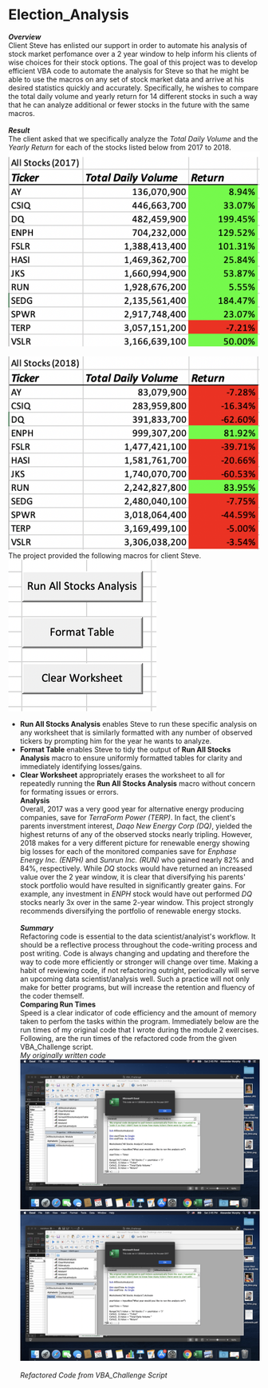 # Election_Analysis
***Overview*** <br /> 
Client Steve has enlisted our support in order to automate his analysis of stock market perfomance over a 2 year window to help inform his clients of wise choices for their stock options. The goal of this project was to develop efficient VBA code to automate the analysis for Steve so that he might be able to use the macros on any set of stock market data and arrive at his desired statistics quickly and accurately. Specifically, he wishes to compare the total daily volume and yearly return for 14 different stocks in such a way that he can analyze additional or fewer stocks in the future with the same macros. <br /> <br />
***Result*** <br /> 
The client asked that we specifically analyze the *Total Daily Volume* and the *Yearly Return* for each of the stocks listed below from 2017 to 2018. <br />
![](All_stocks_2017.png) <br /> <br />
![](All_stocks_2018.png) <br />
The project provided the following macros for client Steve. <br />
![](macro_buttons.png) <br />
* **Run All Stocks Analysis** enables Steve to run these specific analysis on any worksheet that is similarly formatted with any number of observed tickers by prompting him for the year he wants to analyze. <br />
* **Format Table** enables Steve to tidy the output of **Run All Stocks Analysis** macro to ensure uniformly formatted tables for clarity and immediately identifying losses/gains. <br />
* **Clear Worksheet** appropriately erases the worksheet to all for repeatedly running the **Run All Stocks Analysis** macro without concern for formating issues or errors. <br /> 
**Analysis** <br />
Overall, 2017 was a very good year for alternative energy producing companies, save for *TerraForm Power (TERP)*. In fact, the client's parents inverstment interest, *Daqo New Energy Corp (DQ)*, yielded the highest returns of any of the observed stocks nearly tripling. However, 2018 makes for a very different picture for renewable energy showing big losses for each of the monitored companies save for *Enphase Energy Inc. (ENPH)* and *Sunrun Inc. (RUN)* who gained nearly 82% and 84%, respectively. While *DQ* stocks would have returned an increased value over the 2 year window, it is clear that diversifying his parents' stock portfolio would have resulted in significantly greater gains. For example, any investment in *ENPH* stock would have out performed *DQ* stocks nearly 3x over in the same 2-year window. This project strongly recommends diversifying the portfolio of renewable energy stocks. <br /> <br />
***Summary*** <br />
Refactoring code is essential to the data scientist/analyist's workflow. It should be a reflective process throughout the code-writing process and post writing. Code is always changing and updating and therefore the way to code more efficiently or stronger will change over time. Making a habit of reviewing code, if not refactoring outright, periodically will serve an upcoming data scientist/analysis well. Such a practice will not only make for better programs, but will increase the retention and fluency of the coder themself. <br />
**Comparing Run Times** <br />
Speed is a clear indicator of code efficiency and the amount of memory taken to perfom the tasks within the program. Immediately below are the run times of my original code that I wrote during the module 2 exercises. Following, are the run times of the refactored code from the given VBA_Challenge script. <br />
*My originally written code* ![](VBA_Challenge_2017.png) ![](VBA_Challenge_2017.png) <br /> <br />
*Refactored Code from VBA_Challenge Script*
